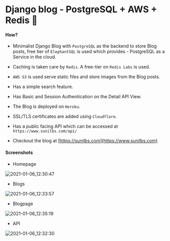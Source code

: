 # Django blog - PostgreSQL + AWS + Redis 🚀

#### How?

- Minimalist Django Blog with `PostgreSQL` as the backend to store Blog posts, free tier of `ElephantSQL` is used which provides - PostgreSQL as a Service in the cloud.

- Caching is taken care by `Redis`. A free-tier on `Redis Labs` is used.

- `AWS S3` is used serve static files and store images from the Blog posts.

- Has a simple search feature.

- Has Basic and Session Authentication on the Detail API View. 

- The Blog is deployed on `Heroku`. 

- SSL/TLS certificates are added using `Cloudflare`. 

- Has a public facing API which can be accessed at `https://www.sunilbs.com/api/`

- Checkout the blog at [https://sunilbs.com](https://www.sunilbs.com)

#### Screenshots

- Homepage 

![2021-01-06_12:30:47](https://user-images.githubusercontent.com/45355098/103739087-1a44fd00-501b-11eb-8e6f-fa04ea7daabf.png)

- Blogs

![2021-01-06_12:33:57](https://user-images.githubusercontent.com/45355098/103739352-8162b180-501b-11eb-89a5-c7d4881a78a7.png)

- Blogpage

![2021-01-06_12:35:19](https://user-images.githubusercontent.com/45355098/103739466-ab1bd880-501b-11eb-8ef1-c86a1eca04ce.png)

- API 

![2021-01-06_12:32:30](https://user-images.githubusercontent.com/45355098/103739183-4496ba80-501b-11eb-9f31-f90d5cfe9f8c.png)

